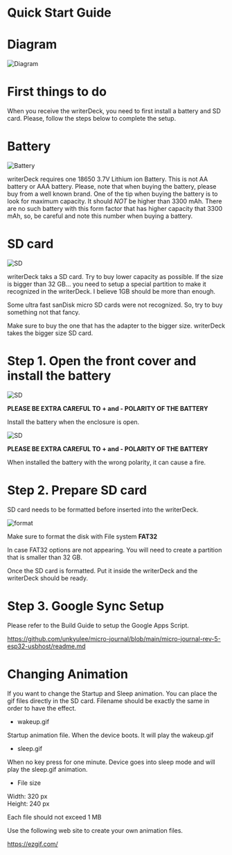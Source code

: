 # Quick Start Guide

# Diagram

![Diagram](./images/diagram.jpg)

# First things to do

When you receive the writerDeck, you need to first install a battery and SD card. Please, follow the steps below to complete the setup.

# Battery 

![Battery](./images/battery.png)

writerDeck requires one 18650 3.7V Lithium ion Battery.
This is not AA battery or AAA battery. 
Please, note that when buying the battery, please buy from a well known brand. One of the tip when buying the battery is to look for maximum capacity. It should *NOT* be higher than 3300 mAh. There are no such battery with this form factor that has higher capacity that 3300 mAh, so, be careful and note this number when buying a battery.

# SD card

![SD](./images/sd.jpg)

writerDeck taks a SD card. Try to buy lower capacity as possible. If the size is bigger than 32 GB... you need to setup a special partition to make it recognized in the writerDeck. I believe 1GB should be more than enough. 

Some ultra fast sanDisk micro SD cards were not recognized. So, try to buy something not that fancy. 

Make sure to buy the one that has the adapter to the bigger size. writerDeck takes the bigger size SD card.

# Step 1. Open the front cover and install the battery

![SD](./images/unscrew.jpg)

**PLEASE BE EXTRA CAREFUL TO + and - POLARITY OF THE BATTERY**

Install the battery when the enclosure is open. 

![SD](./images/battery_install.jpg)

**PLEASE BE EXTRA CAREFUL TO + and - POLARITY OF THE BATTERY**

When installed the battery with the wrong polarity, it can cause a fire.


# Step 2. Prepare SD card

SD card needs to be formatted before inserted into the writerDeck.

![format](./images/format.png)

Make sure to format the disk with File system **FAT32**

In case FAT32 options are not appearing. You will need to create a partition that is smaller than 32 GB.

Once the SD card is formatted. Put it inside the writerDeck and the writerDeck should be ready.


# Step 3. Google Sync Setup

Please refer to the Build Guide to setup the Google Apps Script. 

https://github.com/unkyulee/micro-journal/blob/main/micro-journal-rev-5-esp32-usbhost/readme.md


# Changing Animation

If you want to change the Startup and Sleep animation. You can place the gif files directly in the SD card. Filename should be exactly the same in order to have the effect. 

* wakeup.gif

Startup animation file. When the device boots. It will play the wakeup.gif

* sleep.gif

When no key press for one minute. Device goes into sleep mode and will play the sleep.gif animation.

* File size 

Width: 320 px \
Height: 240 px

Each file should not exceed 1 MB 

Use the following web site to create your own animation files.

https://ezgif.com/